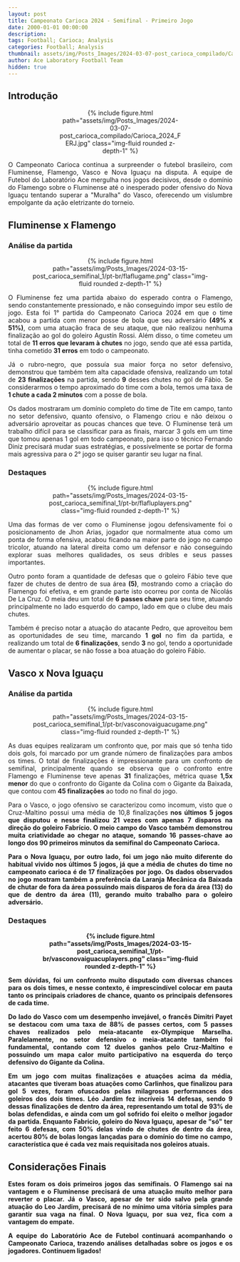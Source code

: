 ```yaml
---
layout: post
title: Campeonato Carioca 2024 - Semifinal - Primeiro Jogo
date: 2000-01-01 00:00:00
description:
tags: Football; Carioca; Analysis
categories: Football; Analysis
thumbnail: assets/img/Posts_Images/2024-03-07-post_carioca_compilado/Carioca_2024_FERJ.jpg
author: Ace Laboratory Football Team
hidden: true
---
```


<h2>Introdução</h2>

<div style="width: 55%; margin: 0 auto; text-align: center;">
{% include figure.html path="assets/img/Posts_Images/2024-03-07-post_carioca_compilado/Carioca_2024_FERJ.jpg" class="img-fluid rounded z-depth-1" %}
</div>

<div style="text-align: justify">
<p align="justify">
O Campeonato Carioca continua a surpreender o futebol brasileiro, com Fluminense, Flamengo, Vasco e Nova Iguaçu na disputa. A equipe de Futebol do Laboratório Ace mergulha nos jogos decisivos, desde o domínio do Flamengo sobre o Fluminense até o inesperado poder ofensivo do Nova Iguaçu tentando superar a "Muralha" do Vasco, oferecendo um vislumbre empolgante da ação eletrizante do torneio.
</p>
</div>

<h2>Fluminense x Flamengo</h2>

<div style="text-align: justify">

<h3>Análise da partida</h3>
<div style="width: 80%; margin: 0 auto; text-align: center;">
{% include figure.html path="assets/img/Posts_Images/2024-03-15-post_carioca_semifinal_1/pt-br/flaflugame.png" class="img-fluid rounded z-depth-1" %}
</div>
<p align="justify">
O Fluminense fez uma partida abaixo do esperado contra o Flamengo, sendo constantemente pressionado, e não conseguindo impor seu estilo de jogo. Esta foi 1° partida do Campeonato Carioca 2024 em que o time acabou a partida com menor posse de bola que seu adversário <b>(49% x 51%)</b>, com uma atuação fraca de seu ataque, que não realizou nenhuma finalização ao gol do goleiro Agustín Rossi. Além disso, o time cometeu um total de <b>11 erros que levaram à chutes</b> no jogo, sendo que até essa partida, tinha cometido <b>31 erros</b> em todo o campeonato.
</p>
<p align="justify">
Já o rubro-negro, que possuía sua maior força no setor defensivo, demonstrou que também tem alta capacidade ofensiva, realizando um total de <b>23 finalizações</b> na partida, sendo <b>9</b> desses chutes no gol de Fábio. Se considerarmos o tempo aproximado do time com a bola, temos uma taxa de <b>1 chute a cada 2 minutos</b> com a posse de bola. 
</p>

<p align="justify">
Os dados mostraram um domínio completo do time de Tite em campo, tanto no setor defensivo, quanto ofensivo, o Flamengo criou e não deixou o adversário aproveitar as poucas chances que teve. O Fluminense terá um trabalho difícil para se classificar para as finais, marcar 3 gols em um time que tomou apenas 1 gol em todo campeonato, para isso o técnico Fernando Diniz precisará mudar suas estratégias, e possivelmente se portar de forma mais agressiva para o 2° jogo se quiser garantir seu lugar na final.
</p>

<h3>Destaques</h3>

<div style="width: 80%; margin: 0 auto; text-align: center;">
{% include figure.html path="assets/img/Posts_Images/2024-03-15-post_carioca_semifinal_1/pt-br/flafluplayers.png" class="img-fluid rounded z-depth-1" %}
</div>
<p align="justify">
Uma das formas de ver como o Fluminense jogou defensivamente foi o posicionamento de Jhon Arias, jogador que normalmente atua como um ponta de forma ofensiva, acabou ficando na maior parte do jogo no campo tricolor, atuando na lateral direita como um defensor e não conseguindo explorar suas melhores qualidades, os seus dribles e seus passes importantes.
</p>

<p align="justify">
Outro ponto foram a quantidade de defesas que o goleiro Fábio teve que fazer de chutes de dentro de sua área <b>(5)</b>, mostrando como a criação do Flamengo foi efetiva, e em grande parte isto ocorreu por conta de Nicolás De La Cruz. O meia deu um total de <b>6 passes chave</b> para seu time, atuando principalmente no lado esquerdo do campo, lado em que o clube deu mais chutes.
</p>

<p align="justify">
Também é preciso notar a atuação do atacante Pedro, que aproveitou bem as oportunidades de seu time, marcando <b>1 gol</b> no fim da partida, e realizando um total de <b>6 finalizações</b>, sendo <b>3</b> no gol, tendo a oportunidade de aumentar o placar, se não fosse a boa atuação do goleiro Fábio.
</p>

</div>

<h2>Vasco x Nova Iguaçu</h2>

<div style="text-align: justify">
<h3>Análise da partida</h3>
<div style="width: 80%; margin: 0 auto; text-align: center;">
{% include figure.html path="assets/img/Posts_Images/2024-03-15-post_carioca_semifinal_1/pt-br/vasconovaiguacugame.png" class="img-fluid rounded z-depth-1" %}
</div>
<p align="justify">
As duas equipes realizaram um confronto que, por mais que só tenha tido dois gols, foi marcado por um grande número de finalizações para ambos os times. O total de finalizações é impressionante para um confronto de semifinal, principalmente quando se observa que o confronto entre Flamengo e Fluminense teve apenas <b>31</b> finalizações, métrica quase <b>1,5x menor</b> do que o confronto do Gigante da Colina com o Gigante da Baixada, que contou com <b>45 finalizações</b> ao todo no final do jogo.
</p>

<p align="justify">
Para o Vasco, o jogo ofensivo se caracterizou como incomum, visto que o Cruz-Maltino possui uma média de </b>10,8 finalizações<b> nos últimos 5 jogos que disputou e nesse finalizou <b>21 vezes</b> com apenas <b>7 disparos</b> na direção do goleiro Fabrício. O meio campo do Vasco também demonstrou muita criatividade ao chegar no ataque, somando <b>16 passes-chave</b> ao longo dos 90 primeiros minutos da semifinal do Campeonato Carioca.
</p>

<p align="justify">
Para o Nova Iguaçu, por outro lado, foi um jogo não muito diferente do habitual vivido nos últimos 5 jogos, já que a média de chutes do time no campeonato carioca é de <b>17 finalizações</b> por jogo. Os dados observados no jogo mostram também a preferência da Laranja Mecânica da Baixada de chutar de fora da área possuindo mais disparos de fora da área <b>(13)</b> do que de dentro da área <b>(11)</b>, gerando muito trabalho para o goleiro adversário.
</p>

<h3>Destaques</h3>

<div style="width: 80%; margin: 0 auto; text-align: center;">
{% include figure.html path="assets/img/Posts_Images/2024-03-15-post_carioca_semifinal_1/pt-br/vasconovaiguacuplayers.png" class="img-fluid rounded z-depth-1" %}
</div>

<p align="justify">
Sem dúvidas, foi um confronto muito disputado com diversas chances para os dois times, e nesse contexto, é imprescindível colocar em pauta tanto os principais criadores de chance, quanto os principais defensores de cada time.
</p>
<p align="justify">

Do lado do Vasco com um desempenho invejável, o francês Dimitri Payet se destacou com uma taxa de <b>88% de passes certos</b>, com <b>5 passes chaves</b> realizados pelo meia-atacante ex-Olympique Marselha. Paralelamente, no setor defensivo o meia-atacante também foi fundamental, contando com <b>12 duelos ganhos</b> pelo Cruz-Maltino e possuindo um mapa calor muito participativo na esquerda do terço defensivo do Gigante da Colina.

</p>
<p align="justify">
Em um jogo com muitas finalizações e atuações acima da média, atacantes que tiveram boas atuações como Carlinhos, que finalizou para gol <b>5 vezes</b>, foram ofuscados pelas milagrosas performances dos goleiros dos dois times. Léo Jardim fez incríveis <b>14 defesas</b>, sendo 9 dessas finalizações de dentro da área, representando um total de <b>93%</b> de bolas defendidas, e ainda com um gol sofrido foi eleito o melhor jogador da partida. Enquanto Fabricio, goleiro do Nova Iguaçu, apesar de "só" ter feito 6 defesas, com 50% delas vindo de chutes de dentro da área, acertou <b>80% de bolas longas</b> lançadas para o domínio do time no campo, característica que é cada vez mais requisitada nos goleiros atuais.
</p>
</div>

<h2>Considerações Finais</h2>
<div style="text-align: justify">

<p align="justify">
Estes foram os dois primeiros jogos das semifinais. O Flamengo sai na vantagem e o Fluminense precisará de uma atuação muito melhor para reverter o placar. Já o Vasco, apesar de ter sido salvo pela grande atuação do Leo Jardim, precisará de no mínimo uma vitória simples para garantir sua vaga na final. O Nova Iguaçu, por sua vez, fica com a vantagem do empate.
</p>

<p align="justify">
A equipe do Laboratório Ace de Futebol continuará acompanhando o Campeonato Carioca, trazendo análises detalhadas sobre os jogos e os jogadores. Continuem ligados!
</p>

</div>
